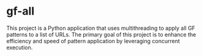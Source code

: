 # gf-all
This project is a Python application that uses multithreading to apply all GF patterns to a list of URLs. The primary goal of this project is to enhance the efficiency and speed of pattern application by leveraging concurrent execution.
